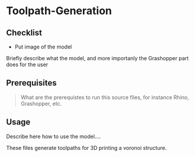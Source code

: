 # Toolpath-Generation
## Checklist
- Put image of the model

Briefly describe what the model, and more importanly the Grashopper part does for the user

## Prerequisites
> What are the prerequistes to run this source files, for instance Rhino, Grashopper, etc.

## Usage
Describe here how to use the model....



These files generate toolpaths for 3D printing a voronoi structure.

